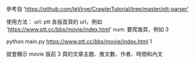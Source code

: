參考自 ’https://github.com/leVirve/CrawlerTutorial/tree/master/ptt-parser‘

使用方法：
url: ptt 各版首頁的 url，例如 'https://www.ptt.cc/bbs/movie/index.html'
num: 要爬幾頁，例如 3

python main.py https://www.ptt.cc/bbs/movie/index.html 1

就會顯示 movie 版前 3 頁的文章主題、推文數、作者、時間和內文